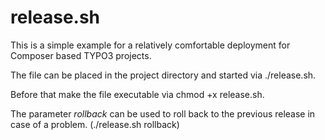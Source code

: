 # release.sh

This is a simple example for a relatively comfortable deployment for Composer based TYPO3 projects.

The file can be placed in the project directory and started via ./release.sh.

Before that make the file executable via chmod +x release.sh.

The parameter *rollback* can be used to roll back to the previous release in case of a problem. (./release.sh rollback)
